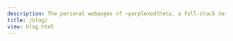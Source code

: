 ```yaml
---
description: The personal webpages of ~perplexedtheta, a full-stack developer based in the UK
title: /blog/
view: blog.html
---
```


